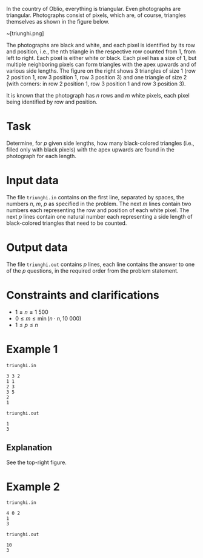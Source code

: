 In the country of Oblio, everything is triangular. Even photographs are triangular. Photographs consist of pixels, which are, of course, triangles themselves as shown in the figure below.

~[triunghi.png]

The photographs are black and white, and each pixel is identified by its row and position, i.e., the nth triangle in the respective row counted from $1$, from left to right. Each pixel is either white or black. Each pixel has a size of $1$, but multiple neighboring pixels can form triangles with the apex upwards and of various side lengths. The figure on the right shows $3$ triangles of size $1$ (row $2$ position $1$, row $3$ position $1$, row $3$ position $3$) and one triangle of size $2$ (with corners: in row $2$ position $1$, row $3$ position $1$ and row $3$ position $3$).

It is known that the photograph has $n$ rows and $m$ white pixels, each pixel being identified by row and position.

# Task

Determine, for $p$ given side lengths, how many black-colored triangles (i.e., filled only with black pixels) with the apex upwards are found in the photograph for each length.

# Input data

The file `triunghi.in` contains on the first line, separated by spaces, the numbers $n$, $m$, $p$ as specified in the problem. The next $m$ lines contain two numbers each representing the row and position of each white pixel. The next $p$ lines contain one natural number each representing a side length of black-colored triangles that need to be counted.

# Output data

The file `triunghi.out` contains $p$ lines, each line contains the answer to one of the $p$ questions, in the required order from the problem statement.

# Constraints and clarifications

* $1 \leq n \leq 1\ 500$
* $0 \leq m \leq \min(n \cdot n, 10\ 000)$
* $1 \leq p \leq n$

# Example 1

`triunghi.in`
```
3 3 2
1 1
2 3 
3 5
2
1
```

`triunghi.out`
```
1
3
```

## Explanation

See the top-right figure.

# Example 2

`triunghi.in`
```
4 0 2
1
3
```

`triunghi.out`
```
10
3
```

